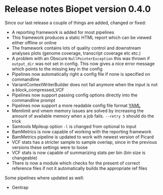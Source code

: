 # Release notes Biopet version 0.4.0

Since our last release a couple of things are added, changed or fixed:

* A reporting framework is added for most pipelines
 * This framework produces a static HTML report which can be viewed either offline or online
 * The framework contains lots of quality control and downstream analyses plots (genome coverage, transcript coverage etc etc.)
* A problem with an Obscure `NullPointerException` this was thrown if `output_dir` was not set in config. This now gives a nice error message which points to the missing key in the config
* Pipelines now automatically right a config file if none is specified on commandline
* VariantContextWriterBuilder does not fail anymore when the input is not a block_compressed_VCF
* Pipelines now support passing config options directly into the commandline prompt
* Pipelines now support a more readable config file format [YAML](https://en.wikipedia.org/?title=YAML)
* Memlimit and vmem memory issues are solved by increasing the amount of available memory when a job fails. ```--retry 5``` should do the trick
* Samtools Mpileup option ```-l``` is changed from optional to input
* BamMetrics is now capable of working with the reporting framework
* BamMetrics pipeline is updated to work with newest version of Picard
* VCF stats has a stricter sample to sample overlap, since in the previous versions these settings were to loose
* VCF stats is now capable of summarizing stats per bin (bin size is changeable)
* There is now a module which checks for the present of correct reference files if not it automatically builds the appropriate ref files



Some pipelines where updated as well:

* Gentrap